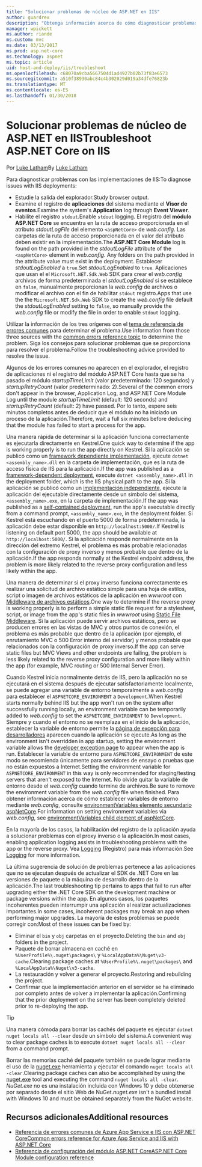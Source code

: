 ```yaml
---
title: "Solucionar problemas de núcleo de ASP.NET en IIS"
author: guardrex
description: "Obtenga información acerca de cómo diagnosticar problemas con las implementaciones de IIS de las aplicaciones de ASP.NET Core."
manager: wpickett
ms.author: riande
ms.custom: mvc
ms.date: 03/13/2017
ms.prod: asp.net-core
ms.technology: aspnet
ms.topic: article
uid: host-and-deploy/iis/troubleshoot
ms.openlocfilehash: c68070a9cba5667504d1ad4927b02b73f83e6573
ms.sourcegitcommit: a510f38930abc84c4b302029d019a34dfe76823b
ms.translationtype: MT
ms.contentlocale: es-ES
ms.lasthandoff: 01/30/2018
---
```

# <a name="troubleshoot-aspnet-core-on-iis"></a><span data-ttu-id="de071-103">Solucionar problemas de núcleo de ASP.NET en IIS</span><span class="sxs-lookup"><span data-stu-id="de071-103">Troubleshoot ASP.NET Core on IIS</span></span>

<span data-ttu-id="de071-104">Por [Luke Latham](https://github.com/guardrex)</span><span class="sxs-lookup"><span data-stu-id="de071-104">By [Luke Latham](https://github.com/guardrex)</span></span>

<span data-ttu-id="de071-105">Para diagnosticar problemas con las implementaciones de IIS:</span><span class="sxs-lookup"><span data-stu-id="de071-105">To diagnose issues with IIS deployments:</span></span>

* <span data-ttu-id="de071-106">Estudie la salida del explorador.</span><span class="sxs-lookup"><span data-stu-id="de071-106">Study browser output.</span></span>
* <span data-ttu-id="de071-107">Examine el registro de **aplicaciones** del sistema mediante el **Visor de eventos**.</span><span class="sxs-lookup"><span data-stu-id="de071-107">Examine the system's **Application** log through **Event Viewer**.</span></span>
* <span data-ttu-id="de071-108">Habilite el registro `stdout`.</span><span class="sxs-lookup"><span data-stu-id="de071-108">Enable `stdout` logging.</span></span> <span data-ttu-id="de071-109">El registro del **módulo ASP.NET Core** se encuentra en la ruta de acceso proporcionada en el atributo *stdoutLogFile* del elemento `<aspNetCore>` de *web.config*. Las carpetas de la ruta de acceso proporcionada en el valor del atributo deben existir en la implementación.</span><span class="sxs-lookup"><span data-stu-id="de071-109">The **ASP.NET Core Module** log is found on the path provided in the *stdoutLogFile* attribute of the `<aspNetCore>` element in *web.config*. Any folders on the path provided in the attribute value must exist in the deployment.</span></span> <span data-ttu-id="de071-110">Establecer *stdoutLogEnabled* a `true`.</span><span class="sxs-lookup"><span data-stu-id="de071-110">Set *stdoutLogEnabled* to `true`.</span></span> <span data-ttu-id="de071-111">Aplicaciones que usan el el `Microsoft.NET.Sdk.Web` SDK para crear el *web.config* archivos de forma predeterminada el *stdoutLogEnabled* si se establece en `false`, manualmente proporcionan la *web.config* de archivos o modificar el archivo con el fin de habilitar `stdout` registro.</span><span class="sxs-lookup"><span data-stu-id="de071-111">Apps that use the the `Microsoft.NET.Sdk.Web` SDK to create the *web.config* file default the *stdoutLogEnabled* setting to `false`, so manually provide the *web.config* file or modify the file in order to enable `stdout` logging.</span></span>

<span data-ttu-id="de071-112">Utilizar la información de los tres orígenes con el [tema de referencia de errores comunes](xref:host-and-deploy/azure-iis-errors-reference) para determinar el problema.</span><span class="sxs-lookup"><span data-stu-id="de071-112">Use information from those three sources with the [common errors reference topic](xref:host-and-deploy/azure-iis-errors-reference) to determine the problem.</span></span> <span data-ttu-id="de071-113">Siga los consejos para solucionar problemas que se proporciona para resolver el problema.</span><span class="sxs-lookup"><span data-stu-id="de071-113">Follow the troubleshooting advice provided to resolve the issue.</span></span>

<span data-ttu-id="de071-114">Algunos de los errores comunes no aparecen en el explorador, el registro de aplicaciones ni el registro del módulo ASP.NET Core hasta que se ha pasado el módulo *startupTimeLimit* (valor predeterminado: 120 segundos) y *startupRetryCount* (valor predeterminado: 2).</span><span class="sxs-lookup"><span data-stu-id="de071-114">Several of the common errors don't appear in the browser, Application Log, and ASP.NET Core Module Log until the module *startupTimeLimit* (default: 120 seconds) and *startupRetryCount* (default: 2) have passed.</span></span> <span data-ttu-id="de071-115">Por lo tanto, espere seis minutos completos antes de deducir que el módulo no ha iniciado un proceso de la aplicación.</span><span class="sxs-lookup"><span data-stu-id="de071-115">Therefore, wait a full six minutes before deducing that the module has failed to start a process for the app.</span></span>

<span data-ttu-id="de071-116">Una manera rápida de determinar si la aplicación funciona correctamente es ejecutarla directamente en Kestrel.</span><span class="sxs-lookup"><span data-stu-id="de071-116">One quick way to determine if the app is working properly is to run the app directly on Kestrel.</span></span> <span data-ttu-id="de071-117">Si la aplicación se publicó como un [framework dependiente implementación](/dotnet/core/deploying/#framework-dependent-deployments-fdd), ejecute `dotnet <assembly_name>.dll` en la carpeta de implementación, que es la ruta de acceso física de IIS para la aplicación.</span><span class="sxs-lookup"><span data-stu-id="de071-117">If the app was published as a [framework-dependent deployment](/dotnet/core/deploying/#framework-dependent-deployments-fdd), execute `dotnet <assembly_name>.dll` in the deployment folder, which is the IIS physical path to the app.</span></span> <span data-ttu-id="de071-118">Si la aplicación se publicó como un [implementación independiente](/dotnet/core/deploying/#self-contained-deployments-scd), ejecute la aplicación del ejecutable directamente desde un símbolo del sistema, `<assembly_name>.exe`, en la carpeta de implementación.</span><span class="sxs-lookup"><span data-stu-id="de071-118">If the app was published as a [self-contained deployment](/dotnet/core/deploying/#self-contained-deployments-scd), run the app's executable directly from a command prompt, `<assembly_name>.exe`, in the deployment folder.</span></span> <span data-ttu-id="de071-119">Si Kestrel está escuchando en el puerto 5000 de forma predeterminada, la aplicación debe estar disponible en `http://localhost:5000/`.</span><span class="sxs-lookup"><span data-stu-id="de071-119">If Kestrel is listening on default port 5000, the app should be available at `http://localhost:5000/`.</span></span> <span data-ttu-id="de071-120">Si la aplicación responde normalmente en la dirección del extremo Kestrel, el problema es más probable relacionadas con la configuración de proxy inverso y menos probable que dentro de la aplicación.</span><span class="sxs-lookup"><span data-stu-id="de071-120">If the app responds normally at the Kestrel endpoint address, the problem is more likely related to the reverse proxy configuration and less likely within the app.</span></span>

<span data-ttu-id="de071-121">Una manera de determinar si el proxy inverso funciona correctamente es realizar una solicitud de archivo estático simple para una hoja de estilos, script o imagen de archivos estáticos de la aplicación en *wwwroot* con [Middleware de archivos estáticos](xref:fundamentals/static-files).</span><span class="sxs-lookup"><span data-stu-id="de071-121">One way to determine if the reverse proxy is working properly is to perform a simple static file request for a stylesheet, script, or image from the app's static files in *wwwroot* using [Static File Middleware](xref:fundamentals/static-files).</span></span> <span data-ttu-id="de071-122">Si la aplicación puede servir archivos estáticos, pero se producen errores en las vistas de MVC y otros puntos de conexión, el problema es más probable que dentro de la aplicación (por ejemplo, el enrutamiento MVC o 500 Error interno del servidor) y menos probable que relacionados con la configuración de proxy inverso.</span><span class="sxs-lookup"><span data-stu-id="de071-122">If the app can serve static files but MVC Views and other endpoints are failing, the problem is less likely related to the reverse proxy configuration and more likely within the app (for example, MVC routing or 500 Internal Server Error).</span></span>

<span data-ttu-id="de071-123">Cuando Kestrel inicia normalmente detrás de IIS, pero la aplicación no se ejecutará en el sistema después de ejecutar satisfactoriamente localmente, se puede agregar una variable de entorno temporalmente a *web.config* para establecer el `ASPNETCORE_ENVIRONMENT` a `Development`.</span><span class="sxs-lookup"><span data-stu-id="de071-123">When Kestrel starts normally behind IIS but the app won't run on the system after successfully running locally, an environment variable can be temporarily added to *web.config* to set the `ASPNETCORE_ENVIRONMENT` to `Development`.</span></span> <span data-ttu-id="de071-124">Siempre y cuando el entorno no se reemplaza en el inicio de la aplicación, establecer la variable de entorno permite la [página de excepción para desarrolladores](xref:fundamentals/error-handling) aparecen cuando la aplicación se ejecute.</span><span class="sxs-lookup"><span data-stu-id="de071-124">As long as the environment isn't overridden in app startup, setting the environment variable allows the [developer exception page](xref:fundamentals/error-handling) to appear when the app is run.</span></span> <span data-ttu-id="de071-125">Establecer la variable de entorno para `ASPNETCORE_ENVIRONMENT` de este modo se recomienda únicamente para servidores de ensayo o pruebas que no están expuestos a Internet.</span><span class="sxs-lookup"><span data-stu-id="de071-125">Setting the environment variable for `ASPNETCORE_ENVIRONMENT` in this way is only recommended for staging/testing servers that aren't exposed to the Internet.</span></span> <span data-ttu-id="de071-126">No olvide quitar la variable de entorno desde el *web.config* cuando termine de archivos.</span><span class="sxs-lookup"><span data-stu-id="de071-126">Be sure to remove the environment variable from the *web.config* file when finished.</span></span> <span data-ttu-id="de071-127">Para obtener información acerca de cómo establecer variables de entorno mediante *web.config*, consulte [environmentVariables elemento secundario aspNetCore](xref:host-and-deploy/aspnet-core-module#setting-environment-variables).</span><span class="sxs-lookup"><span data-stu-id="de071-127">For information on setting environment variables via *web.config*, see [environmentVariables child element of aspNetCore](xref:host-and-deploy/aspnet-core-module#setting-environment-variables).</span></span>

<span data-ttu-id="de071-128">En la mayoría de los casos, la habilitación del registro de la aplicación ayuda a solucionar problemas con el proxy inverso o la aplicación.</span><span class="sxs-lookup"><span data-stu-id="de071-128">In most cases, enabling application logging assists in troubleshooting problems with the app or the reverse proxy.</span></span> <span data-ttu-id="de071-129">Vea [Logging](xref:fundamentals/logging/index) (Registro) para más información.</span><span class="sxs-lookup"><span data-stu-id="de071-129">See [Logging](xref:fundamentals/logging/index) for more information.</span></span>

<span data-ttu-id="de071-130">La última sugerencia de solución de problemas pertenece a las aplicaciones que no se ejecutan después de actualizar el SDK de .NET Core en las versiones de paquete o la máquina de desarrollo dentro de la aplicación.</span><span class="sxs-lookup"><span data-stu-id="de071-130">The last troubleshooting tip pertains to apps that fail to run after upgrading either the .NET Core SDK on the development machine or package versions within the app.</span></span> <span data-ttu-id="de071-131">En algunos casos, los paquetes incoherentes pueden interrumpir una aplicación al realizar actualizaciones importantes.</span><span class="sxs-lookup"><span data-stu-id="de071-131">In some cases, incoherent packages may break an app when performing major upgrades.</span></span> <span data-ttu-id="de071-132">La mayoría de estos problemas se puede corregir con:</span><span class="sxs-lookup"><span data-stu-id="de071-132">Most of these issues can be fixed by:</span></span>

* <span data-ttu-id="de071-133">Eliminar el `bin` y `obj` carpetas en el proyecto.</span><span class="sxs-lookup"><span data-stu-id="de071-133">Deleting the `bin` and `obj` folders in the project.</span></span>
* <span data-ttu-id="de071-134">Paquete de borrar almacena en caché en `%UserProfile%\.nuget\packages\` y `%LocalAppData%\Nuget\v3-cache`.</span><span class="sxs-lookup"><span data-stu-id="de071-134">Clearing package caches at `%UserProfile%\.nuget\packages\` and `%LocalAppData%\Nuget\v3-cache`.</span></span>
* <span data-ttu-id="de071-135">La restauración y volver a generar el proyecto.</span><span class="sxs-lookup"><span data-stu-id="de071-135">Restoring and rebuilding the project.</span></span>
* <span data-ttu-id="de071-136">Confirmar que la implementación anterior en el servidor se ha eliminado por completo antes de volver a implementar la aplicación.</span><span class="sxs-lookup"><span data-stu-id="de071-136">Confirming that the prior deployment on the server has been completely deleted prior to re-deploying the app.</span></span>

> [!TIP]
> <span data-ttu-id="de071-137">Una manera cómoda para borrar las cachés del paquete es ejecutar `dotnet nuget locals all --clear` desde un símbolo del sistema.</span><span class="sxs-lookup"><span data-stu-id="de071-137">A convenient way to clear package caches is to execute `dotnet nuget locals all --clear` from a command prompt.</span></span>
> 
> <span data-ttu-id="de071-138">Borrar las memorias caché del paquete también se puede lograr mediante el uso de la [nuget.exe](https://www.nuget.org/downloads) herramienta y ejecutar el comando `nuget locals all -clear`.</span><span class="sxs-lookup"><span data-stu-id="de071-138">Clearing package caches can also be accomplished by using the [nuget.exe](https://www.nuget.org/downloads) tool and executing the command `nuget locals all -clear`.</span></span> <span data-ttu-id="de071-139">*NuGet.exe* no es una instalación incluida con Windows 10 y debe obtenerse por separado desde el sitio Web de NuGet.</span><span class="sxs-lookup"><span data-stu-id="de071-139">*nuget.exe* isn't a bundled install with Windows 10 and must be obtained separately from the NuGet website.</span></span>
<!--
> [!TIP]
> A convenient way to clear package caches is to:
>
> * Obtain the *NuGet.exe* tool from [NuGet.org](https://www.nuget.org/).
> * Add the path to *NuGet.exe* to the system PATH.
> * Execute `nuget locals all -clear` from a command prompt.
>
> Alternatively, execute `dotnet nuget locals all --clear` from a command prompt without obtaining *NuGet.exe*. -->

## <a name="additional-resources"></a><span data-ttu-id="de071-140">Recursos adicionales</span><span class="sxs-lookup"><span data-stu-id="de071-140">Additional resources</span></span>

* [<span data-ttu-id="de071-141">Referencia de errores comunes de Azure App Service e IIS con ASP.NET Core</span><span class="sxs-lookup"><span data-stu-id="de071-141">Common errors reference for Azure App Service and IIS with ASP.NET Core</span></span>](xref:host-and-deploy/azure-iis-errors-reference)
* [<span data-ttu-id="de071-142">Referencia de configuración del módulo ASP.NET Core</span><span class="sxs-lookup"><span data-stu-id="de071-142">ASP.NET Core Module configuration reference</span></span>](xref:host-and-deploy/aspnet-core-module)
